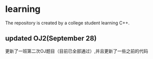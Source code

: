 # learning
The repository is created by a college student learning C++.
## updated OJ2(September 28)
更新了一班第二次OJ题目（目前已全部通过）,并且更新了一些之前的代码
